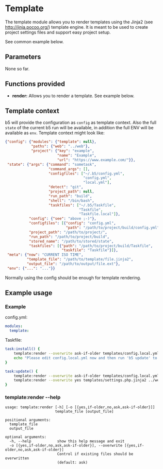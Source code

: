 # Template

The template module allows you to render templates using the Jinja2 (see http://jinja.pocoo.org/)
template engine. It is meant to be used to create project settings files and support easy
project setup.

See common example below.

## Parameters

None so far.

## Functions provided

* **render:** Allows you to render a template. See example below.

## Template context

b5 will provide the configuration as `config` as template context. Also the full
`state` of the current b5 run will be available, in addition the full ENV will be
available as `env`. Template context might look like:

```json
{"config": {"modules": {"template": null},
            "paths": {"web": "../web"},
            "project": {"key": "example",
                        "name": "Example",
                        "url": "https://www.example.com/"}},
 "state": {"args": {"command": "sometask",
                    "command_args": [],
                    "configfiles": ["~/.b5/config.yml",
                                    "config.yml",
                                    "local.yml"],
                    "detect": "git",
                    "project_path": null,
                    "run_path": "build",
                    "shell": "/bin/bash",
                    "taskfiles": ["~/.b5/Taskfile",
                                  "Taskfile",
                                  "Taskfile.local"]},
           "config": {"see": "above ;-)"},
           "configfiles": [{"config": "config.yml",
                            "path": "/path/to/project/build/config.yml"}],
           "project_path": "/path/to/project/",
           "run_path": "/path/to/project/build",
           "stored_name": "/path/to/stored/state",
           "taskfiles": [{"path": "/path/to/project/build/Taskfile",
                          "taskfile": "Taskfile"}]},
 "meta": {"now": "CURRENT ISO TIME",
          "template_file": "/path/to/template/file.jinja2",
          "output_file": "/path/to/output/file.ext"},
 "env": {"...": "..."}}         
```

Normally using the config should be enough for template rendering.

## Example usage

### Example

config.yml:
```yaml
modules:
  template:
```

Taskfile:
```bash
task:install() {
    template:render --overwrite ask-if-older templates/config.local.yml.jinja2 config.local.yml
    echo "Please edit config.local.yml now and then run 'b5 update' to create project configuration files"
}

task:update() {
    template:render --overwrite ask-if-older templates/config.local.yml.jinja2 config.local.yml
    template:render --overwrite yes templates/settings.php.jinja2 ../web/settings.php
}
```

### template:render --help

```
usage: template:render [-h] [-o [{yes,if-older,no,ask,ask-if-older}]]
                       template_file [output_file]

positional arguments:
  template_file
  output_file

optional arguments:
  -h, --help            show this help message and exit
  -o [{yes,if-older,no,ask,ask-if-older}], --overwrite [{yes,if-older,no,ask,ask-if-older}]
                        Control if existing files should be overwritten
                        (default: ask)
```

